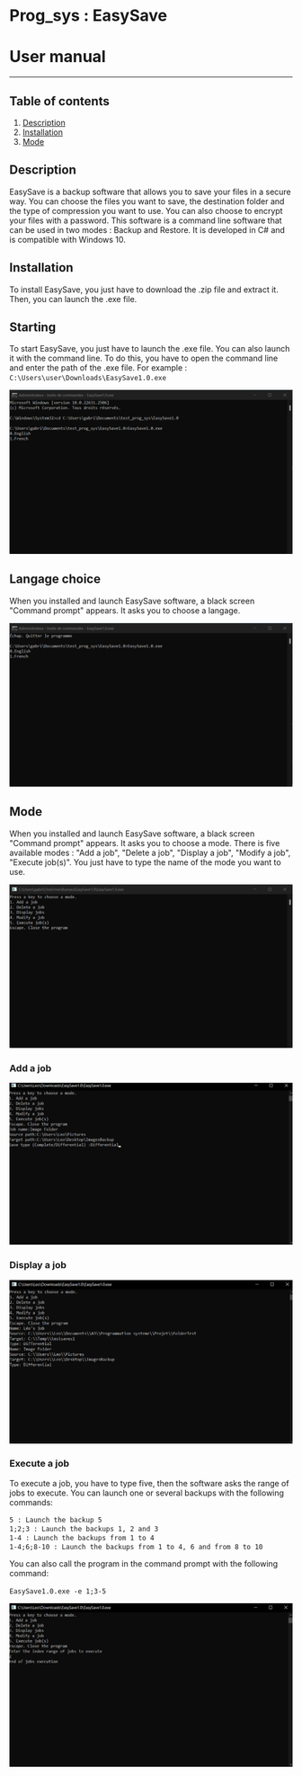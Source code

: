 # Prog_sys : EasySave 


# User manual

---

## Table of contents
1. [Description](#description)
2. [Installation](#installation)
3. [Mode](#mode)

## Description
EasySave is a backup software that allows you to save your files in a secure way. You can choose the files you want to save, the destination folder and the type of compression you want to use. You can also choose to encrypt your files with a password. This software is a command line software that can be used in two modes : Backup and Restore. It is developed in C# and is compatible with Windows 10.

## Installation
To install EasySave, you just have to download the .zip file and extract it. Then, you can launch the .exe file.

## Starting
To start EasySave, you just have to launch the .exe file. You can also launch it with the command line. To do this, you have to open the command line and enter the path of the .exe file. For example : `C:\Users\user\Downloads\EasySave1.0.exe`

![menu screen](./Pictures/starting_command.png "Menu Screen display the starting command")

## Langage choice
When you installed and launch EasySave software, a black screen "Command prompt" appears. It asks you to choose a langage.

![menu screen](./Pictures/langage.png "Menu Screen display the langage choice")
## Mode
When you installed and launch EasySave software, a black screen "Command prompt" appears. It asks you to choose a mode. 
There is five available modes : "Add a job", "Delete a job", "Display a job", "Modify a job", "Execute job(s)".
You just have to type the name of the mode you want to use.

![menu screen](./Pictures/mode.png "Menu Screen display the menu")

### Add a job

![menu screen](./Pictures/add_job.png "Menu Screen display the add job")

### Display a job

![menu screen](./Pictures/show_job.png "Menu Screen display the display job")

### Execute a job
To execute a job, you have to type five, then the software asks the range of jobs to execute.
You can launch one or several backups with the following commands:

    5 : Launch the backup 5
    1;2;3 : Launch the backups 1, 2 and 3
    1-4 : Launch the backups from 1 to 4
    1-4;6;8-10 : Launch the backups from 1 to 4, 6 and from 8 to 10

You can also call the program in the command prompt with the following command: 
        
`EasySave1.0.exe -e 1;3-5`


![menu screen](./Pictures/job_execution.png "Menu Screen display the delete job")

